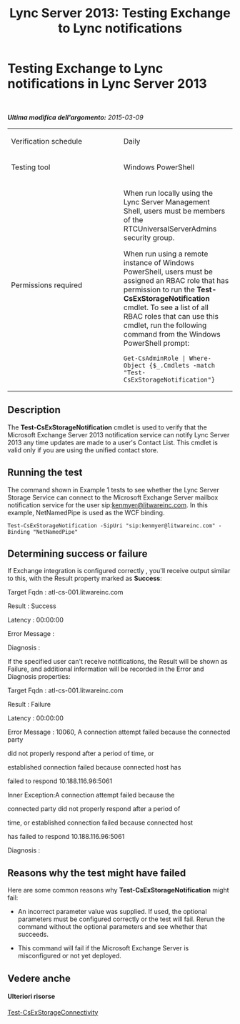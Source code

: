 ﻿---
title: 'Lync Server 2013: Testing Exchange to Lync notifications'
TOCTitle: Testing Exchange to Lync notifications
ms:assetid: ed2d6325-3cf5-4450-9951-03092bcb0a7c
ms:mtpsurl: https://technet.microsoft.com/it-it/library/Dn727315(v=OCS.15)
ms:contentKeyID: 62388568
ms.date: 08/24/2015
mtps_version: v=OCS.15
ms.translationtype: HT
---

# Testing Exchange to Lync notifications in Lync Server 2013

 

_**Ultima modifica dell'argomento:** 2015-03-09_


<table>
<colgroup>
<col style="width: 50%" />
<col style="width: 50%" />
</colgroup>
<tbody>
<tr class="odd">
<td><p>Verification schedule</p></td>
<td><p>Daily</p></td>
</tr>
<tr class="even">
<td><p>Testing tool</p></td>
<td><p>Windows PowerShell</p></td>
</tr>
<tr class="odd">
<td><p>Permissions required</p></td>
<td><p>When run locally using the Lync Server Management Shell, users must be members of the RTCUniversalServerAdmins security group.</p>
<p>When run using a remote instance of Windows PowerShell, users must be assigned an RBAC role that has permission to run the <strong>Test-CsExStorageNotification</strong> cmdlet. To see a list of all RBAC roles that can use this cmdlet, run the following command from the Windows PowerShell prompt:</p>
<pre><code>Get-CsAdminRole | Where-Object {$_.Cmdlets -match &quot;Test-CsExStorageNotification&quot;}</code></pre></td>
</tr>
</tbody>
</table>


## Description

The **Test-CsExStorageNotification** cmdlet is used to verify that the Microsoft Exchange Server 2013 notification service can notify Lync Server 2013 any time updates are made to a user's Contact List. This cmdlet is valid only if you are using the unified contact store.

## Running the test

The command shown in Example 1 tests to see whether the Lync Server Storage Service can connect to the Microsoft Exchange Server mailbox notification service for the user sip:kenmyer@litwareinc.com. In this example, NetNamedPipe is used as the WCF binding.

    Test-CsExStorageNotification -SipUri "sip:kenmyer@litwareinc.com" -Binding "NetNamedPipe"

## Determining success or failure

If Exchange integration is configured correctly , you'll receive output similar to this, with the Result property marked as **Success**:

Target Fqdn : atl-cs-001.litwareinc.com

Result : Success

Latency : 00:00:00

Error Message :

Diagnosis :

If the specified user can't receive notifications, the Result will be shown as Failure, and additional information will be recorded in the Error and Diagnosis properties:

Target Fqdn : atl-cs-001.litwareinc.com

Result : Failure

Latency : 00:00:00

Error Message : 10060, A connection attempt failed because the connected party

did not properly respond after a period of time, or

established connection failed because connected host has

failed to respond 10.188.116.96:5061

Inner Exception:A connection attempt failed because the

connected party did not properly respond after a period of

time, or established connection failed because connected host

has failed to respond 10.188.116.96:5061

Diagnosis :

## Reasons why the test might have failed

Here are some common reasons why **Test-CsExStorageNotification** might fail:

  - An incorrect parameter value was supplied. If used, the optional parameters must be configured correctly or the test will fail. Rerun the command without the optional parameters and see whether that succeeds.

  - This command will fail if the Microsoft Exchange Server is misconfigured or not yet deployed.

## Vedere anche

#### Ulteriori risorse

[Test-CsExStorageConnectivity](https://docs.microsoft.com/en-us/powershell/module/skype/Test-CsExStorageConnectivity)


